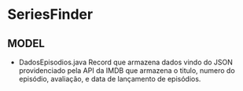 # SeriesFinder

## MODEL

- DadosEpisodios.java
  Record que armazena dados vindo do JSON providenciado pela API da IMDB que armazena o titulo, numero do episódio, avaliação, e data de lançamento de episódios.
  
